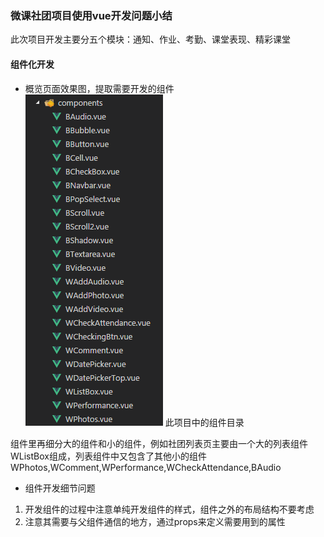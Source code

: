 ### 微课社团项目使用vue开发问题小结  
此次项目开发主要分五个模块：通知、作业、考勤、课堂表现、精彩课堂
#### 组件化开发
- 概览页面效果图，提取需要开发的组件  
![组件图片](images/weike-vue/img01.png)  此项目中的组件目录  

组件里再细分大的组件和小的组件，例如社团列表页主要由一个大的列表组件WListBox组成，列表组件中又包含了其他小的组件WPhotos,WComment,WPerformance,WCheckAttendance,BAudio  

- 组件开发细节问题  
1. 开发组件的过程中注意单纯开发组件的样式，组件之外的布局结构不要考虑  
2. 注意其需要与父组件通信的地方，通过props来定义需要用到的属性

